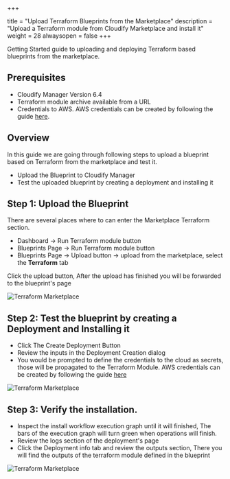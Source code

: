 +++

title = "Upload Terraform Blueprints from the Marketplace"
description = "Upload a Terraform module from Cloudify Marketplace and install it"
weight = 28
alwaysopen = false
+++

Getting Started guide to uploading and deploying Terraform based blueprints from the marketplace.

## Prerequisites
* Cloudify Manager Version 6.4
* Terraform module archive available from a URL
* Credentials to AWS. AWS credentials can be created by following the guide [here](https://docs.aws.amazon.com/IAM/latest/UserGuide/id_credentials_access-keys.html#Using_CreateAccessKey).


## Overview
In this guide we are going through following steps to upload a blueprint based on Terraform from the marketplace and test it.

* Upload the Blueprint to Cloudify Manager
* Test the uploaded blueprint by creating a deployment and installing it

## Step 1: Upload the Blueprint
There are several places where to can enter the Marketplace Terraform section.

* Dashboard -> Run Terraform module button
* Blueprints Page -> Run Terraform module button
* Blueprints Page -> Upload button -> upload from the marketplace, select the **Terraform** tab

Click the upload button, After the upload has finished you will be forwarded to the blueprint's page


![Terraform Marketplace]( /images/trial_getting_started/tf/TtMarketplace.jpg )


## Step 2: Test the blueprint by creating a Deployment and Installing it
* Click The Create Deployment Button
* Review the inputs in the Deployment Creation dialog
* You would be prompted to define the credentials to the cloud as secrets, those will be propagated to the Terraform Module. AWS credentials can be created by following the guide [here](https://docs.aws.amazon.com/IAM/latest/UserGuide/id_credentials_access-keys.html#Using_CreateAccessKey)

![Terraform Marketplace]( /images/trial_getting_started/tf/TtMarketplace.jpg )


## Step 3: Verify the installation.
* Inspect the install workflow execution graph until it will finished, The bars of the execution graph will turn green when operations will finish.
* Review the logs section of the deployment's page
* Click the Deployment info tab and review the outputs section, There you will find the outputs of the terraform module defined in the blueprint


![Terraform Marketplace]( /images/trial_getting_started/tf/TfInstall.jpg )
